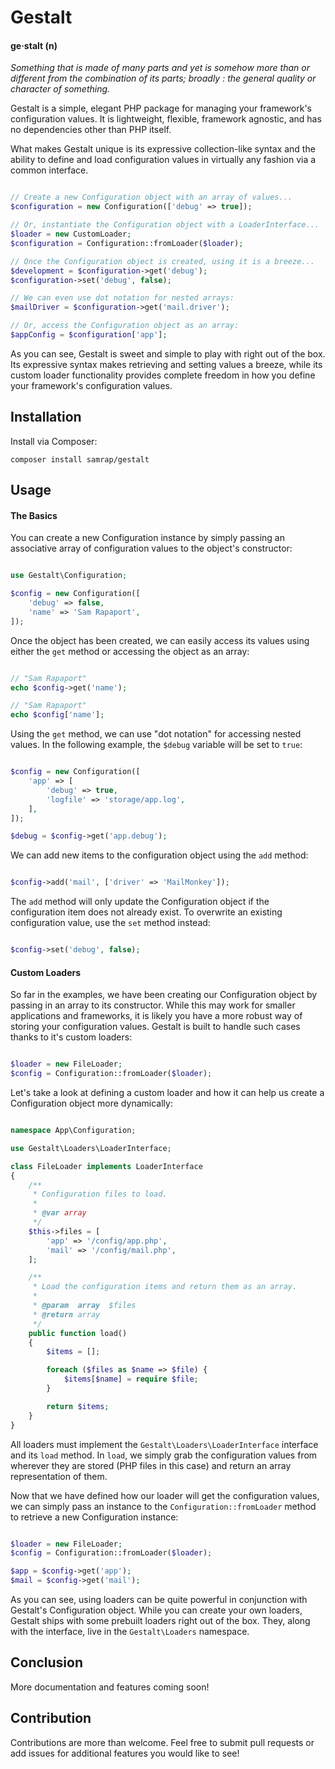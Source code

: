 # Gestalt

#### ge·stalt (n)
_Something that is made of many parts and yet is somehow more than or different from the combination of its parts; broadly : the general quality or character of something._

Gestalt is a simple, elegant PHP package for managing your framework's configuration values. It is lightweight, flexible, framework agnostic, and has no dependencies other than PHP itself.

What makes Gestalt unique is its expressive collection-like syntax and the ability to define and load configuration values in virtually any fashion via a common interface.

```php

// Create a new Configuration object with an array of values...
$configuration = new Configuration(['debug' => true]);

// Or, instantiate the Configuration object with a LoaderInterface...
$loader = new CustomLoader;
$configuration = Configuration::fromLoader($loader);

// Once the Configuration object is created, using it is a breeze...
$development = $configuration->get('debug');
$configuration->set('debug', false);

// We can even use dot notation for nested arrays:
$mailDriver = $configuration->get('mail.driver');

// Or, access the Configuration object as an array:
$appConfig = $configuration['app'];

```

As you can see, Gestalt is sweet and simple to play with right out of the box. Its expressive syntax makes retrieving and setting values a breeze, while its custom loader functionality provides complete freedom in how you define your framework's configuration values.

## Installation
Install via Composer:

`composer install samrap/gestalt`

## Usage

#### The Basics
You can create a new Configuration instance by simply passing an associative array of configuration values to the object's constructor:

```php

use Gestalt\Configuration;

$config = new Configuration([
    'debug' => false,
    'name' => 'Sam Rapaport',
]); 

```

Once the object has been created, we can easily access its values using either the `get` method or accessing the object as an array:

```php

// "Sam Rapaport"
echo $config->get('name');

// "Sam Rapaport"
echo $config['name'];

```

Using the `get` method, we can use "dot notation" for accessing nested values. In the following example, the `$debug` variable will be set to `true`:

```php

$config = new Configuration([
    'app' => [
        'debug' => true,
        'logfile' => 'storage/app.log',
    ],
]);

$debug = $config->get('app.debug');

```

We can add new items to the configuration object using the `add` method:

```php

$config->add('mail', ['driver' => 'MailMonkey']);

```

The `add` method will only update the Configuration object if the configuration item does not already exist. To overwrite an existing configuration value, use the `set` method instead:

```php

$config->set('debug', false);

```

#### Custom Loaders
So far in the examples, we have been creating our Configuration object by passing in an array to its constructor. While this may work for smaller applications and frameworks, it is likely you have a more robust way of storing your configuration values. Gestalt is built to handle such cases thanks to it's custom loaders:

```php

$loader = new FileLoader;
$config = Configuration::fromLoader($loader);

```

Let's take a look at defining a custom loader and how it can help us create a Configuration object more dynamically:

```php

namespace App\Configuration;

use Gestalt\Loaders\LoaderInterface;

class FileLoader implements LoaderInterface
{
    /**
     * Configuration files to load.
     * 
     * @var array
     */
    $this->files = [
        'app' => '/config/app.php',
        'mail' => '/config/mail.php',
    ];

    /**
     * Load the configuration items and return them as an array.
     *
     * @param  array  $files
     * @return array
     */
    public function load()
    {
        $items = [];

        foreach ($files as $name => $file) {
            $items[$name] = require $file;
        }

        return $items;
    }
}

```

All loaders must implement the `Gestalt\Loaders\LoaderInterface` interface and its `load` method. In `load`, we simply grab the configuration values from wherever they are stored (PHP files in this case) and return an array representation of them.

Now that we have defined how our loader will get the configuration values, we can simply pass an instance to the `Configuration::fromLoader` method to retrieve a new Configuration instance:

```php

$loader = new FileLoader;
$config = Configuration::fromLoader($loader);

$app = $config->get('app');
$mail = $config->get('mail');

```

As you can see, using loaders can be quite powerful in conjunction with Gestalt's Configuration object. While you can create your own loaders, Gestalt ships with some prebuilt loaders right out of the box. They, along with the interface, live in the `Gestalt\Loaders` namespace.

## Conclusion
More documentation and features coming soon!

## Contribution
Contributions are more than welcome. Feel free to submit pull requests or add issues for additional features you would like to see!
